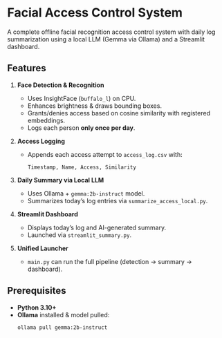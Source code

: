 # Facial Access Control System

A complete offline facial recognition access control system with daily log summarization using a local LLM (Gemma via Ollama) and a Streamlit dashboard.

## Features

1. **Face Detection & Recognition**  
   - Uses InsightFace (`buffalo_l`) on CPU.  
   - Enhances brightness & draws bounding boxes.  
   - Grants/denies access based on cosine similarity with registered embeddings.  
   - Logs each person **only once per day**.

2. **Access Logging**  
   - Appends each access attempt to `access_log.csv` with:  
     ```
     Timestamp, Name, Access, Similarity
     ```

3. **Daily Summary via Local LLM**  
   - Uses Ollama + `gemma:2b-instruct` model.  
   - Summarizes today’s log entries via `summarize_access_local.py`.

4. **Streamlit Dashboard**  
   - Displays today’s log and AI-generated summary.  
   - Launched via `streamlit_summary.py`.

5. **Unified Launcher**  
   - `main.py` can run the full pipeline (detection → summary → dashboard).

## Prerequisites

- **Python 3.10+**  
- **Ollama** installed & model pulled:
  ```bash
  ollama pull gemma:2b-instruct
